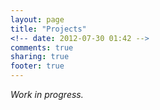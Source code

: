 ```yaml
---
layout: page
title: "Projects"
<!-- date: 2012-07-30 01:42 -->
comments: true
sharing: true
footer: true
---
```


_Work in progress._